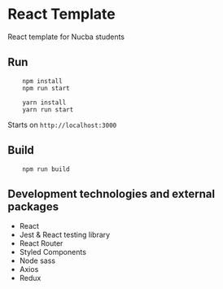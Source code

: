 # React Template
React template for Nucba students

## Run
```
    npm install
    npm run start
```

```
    yarn install
    yarn run start
```
Starts on `http://localhost:3000`

## Build
```
    npm run build
```

## Development technologies and external packages
* React 
* Jest & React testing library
* React Router
* Styled Components
* Node sass
* Axios
* Redux
